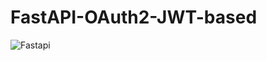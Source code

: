 # FastAPI-OAuth2-JWT-based

![Fastapi](https://user-images.githubusercontent.com/84503973/140989771-51856c2c-d19c-418f-aadb-b52f44fafa46.gif)

